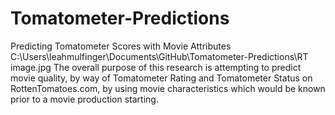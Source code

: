 # Tomatometer-Predictions
 Predicting Tomatometer Scores with Movie Attributes
    C:\Users\leahmulfinger\Documents\GitHub\Tomatometer-Predictions\RT image.jpg
    The overall purpose of this research is attempting to predict movie quality, by way of Tomatometer Rating and Tomatometer Status on RottenTomatoes.com, by using movie characteristics which would be known prior to a movie production starting.  
